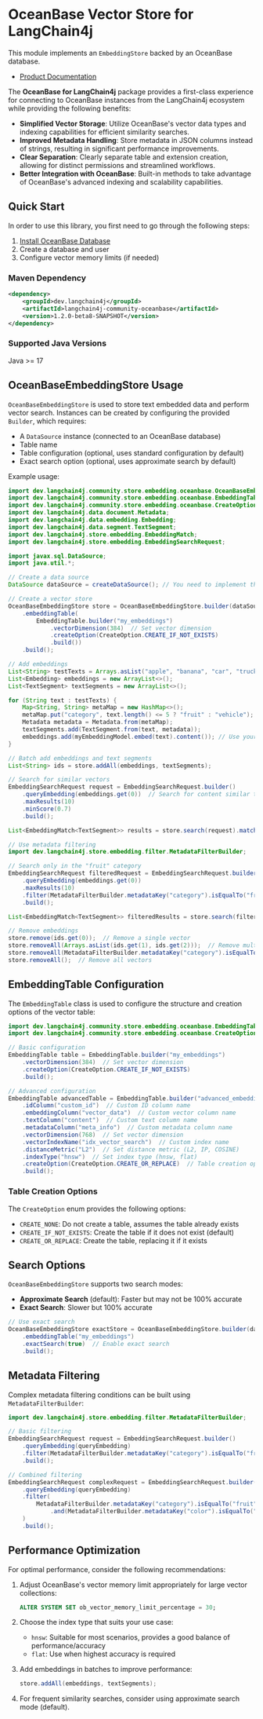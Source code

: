 # OceanBase Vector Store for LangChain4j

This module implements an `EmbeddingStore` backed by an OceanBase database.

- [Product Documentation](https://www.oceanbase.com/docs/common-oceanbase-database-cn-1000000002826816)

The **OceanBase for LangChain4j** package provides a first-class experience for connecting to OceanBase instances from the LangChain4j ecosystem while providing the following benefits:

- **Simplified Vector Storage**: Utilize OceanBase's vector data types and indexing capabilities for efficient similarity searches.
- **Improved Metadata Handling**: Store metadata in JSON columns instead of strings, resulting in significant performance improvements.
- **Clear Separation**: Clearly separate table and extension creation, allowing for distinct permissions and streamlined workflows.
- **Better Integration with OceanBase**: Built-in methods to take advantage of OceanBase's advanced indexing and scalability capabilities.

## Quick Start

In order to use this library, you first need to go through the following steps:

1. [Install OceanBase Database](https://www.oceanbase.com/docs/common-oceanbase-database-cn-1000000002012734)
2. Create a database and user
3. Configure vector memory limits (if needed)

### Maven Dependency

```xml
<dependency>
    <groupId>dev.langchain4j</groupId>
    <artifactId>langchain4j-community-oceanbase</artifactId>
    <version>1.2.0-beta8-SNAPSHOT</version>
</dependency>
```

### Supported Java Versions

Java >= 17

## OceanBaseEmbeddingStore Usage

`OceanBaseEmbeddingStore` is used to store text embedded data and perform vector search. Instances can be created by configuring the provided `Builder`, which requires:

- A `DataSource` instance (connected to an OceanBase database)
- Table name
- Table configuration (optional, uses standard configuration by default)
- Exact search option (optional, uses approximate search by default)

Example usage:

```java
import dev.langchain4j.community.store.embedding.oceanbase.OceanBaseEmbeddingStore;
import dev.langchain4j.community.store.embedding.oceanbase.EmbeddingTable;
import dev.langchain4j.community.store.embedding.oceanbase.CreateOption;
import dev.langchain4j.data.document.Metadata;
import dev.langchain4j.data.embedding.Embedding;
import dev.langchain4j.data.segment.TextSegment;
import dev.langchain4j.store.embedding.EmbeddingMatch;
import dev.langchain4j.store.embedding.EmbeddingSearchRequest;

import javax.sql.DataSource;
import java.util.*;

// Create a data source
DataSource dataSource = createDataSource(); // You need to implement this method

// Create a vector store
OceanBaseEmbeddingStore store = OceanBaseEmbeddingStore.builder(dataSource)
    .embeddingTable(
        EmbeddingTable.builder("my_embeddings")
            .vectorDimension(384)  // Set vector dimension
            .createOption(CreateOption.CREATE_IF_NOT_EXISTS)
            .build())
    .build();

// Add embeddings
List<String> testTexts = Arrays.asList("apple", "banana", "car", "truck");
List<Embedding> embeddings = new ArrayList<>();
List<TextSegment> textSegments = new ArrayList<>();

for (String text : testTexts) {
    Map<String, String> metaMap = new HashMap<>();
    metaMap.put("category", text.length() <= 5 ? "fruit" : "vehicle");
    Metadata metadata = Metadata.from(metaMap);
    textSegments.add(TextSegment.from(text, metadata));
    embeddings.add(myEmbeddingModel.embed(text).content()); // Use your embedding model
}

// Batch add embeddings and text segments
List<String> ids = store.addAll(embeddings, textSegments);

// Search for similar vectors
EmbeddingSearchRequest request = EmbeddingSearchRequest.builder()
    .queryEmbedding(embeddings.get(0))  // Search for content similar to "apple"
    .maxResults(10)
    .minScore(0.7)
    .build();

List<EmbeddingMatch<TextSegment>> results = store.search(request).matches();

// Use metadata filtering
import dev.langchain4j.store.embedding.filter.MetadataFilterBuilder;

// Search only in the "fruit" category
EmbeddingSearchRequest filteredRequest = EmbeddingSearchRequest.builder()
    .queryEmbedding(embeddings.get(0))
    .maxResults(10)
    .filter(MetadataFilterBuilder.metadataKey("category").isEqualTo("fruit"))
    .build();

List<EmbeddingMatch<TextSegment>> filteredResults = store.search(filteredRequest).matches();

// Remove embeddings
store.remove(ids.get(0));  // Remove a single vector
store.removeAll(Arrays.asList(ids.get(1), ids.get(2)));  // Remove multiple vectors
store.removeAll(MetadataFilterBuilder.metadataKey("category").isEqualTo("fruit"));  // Remove by metadata
store.removeAll();  // Remove all vectors
```

## EmbeddingTable Configuration

The `EmbeddingTable` class is used to configure the structure and creation options of the vector table:

```java
import dev.langchain4j.community.store.embedding.oceanbase.EmbeddingTable;
import dev.langchain4j.community.store.embedding.oceanbase.CreateOption;

// Basic configuration
EmbeddingTable table = EmbeddingTable.builder("my_embeddings")
    .vectorDimension(384)  // Set vector dimension
    .createOption(CreateOption.CREATE_IF_NOT_EXISTS)
    .build();

// Advanced configuration
EmbeddingTable advancedTable = EmbeddingTable.builder("advanced_embeddings")
    .idColumn("custom_id")  // Custom ID column name
    .embeddingColumn("vector_data")  // Custom vector column name
    .textColumn("content")  // Custom text column name
    .metadataColumn("meta_info")  // Custom metadata column name
    .vectorDimension(768)  // Set vector dimension
    .vectorIndexName("idx_vector_search")  // Custom index name
    .distanceMetric("L2")  // Set distance metric (L2, IP, COSINE)
    .indexType("hnsw")  // Set index type (hnsw, flat)
    .createOption(CreateOption.CREATE_OR_REPLACE)  // Table creation option
    .build();
```

### Table Creation Options

The `CreateOption` enum provides the following options:

- `CREATE_NONE`: Do not create a table, assumes the table already exists
- `CREATE_IF_NOT_EXISTS`: Create the table if it does not exist (default)
- `CREATE_OR_REPLACE`: Create the table, replacing it if it exists

## Search Options

`OceanBaseEmbeddingStore` supports two search modes:

- **Approximate Search** (default): Faster but may not be 100% accurate
- **Exact Search**: Slower but 100% accurate

```java
// Use exact search
OceanBaseEmbeddingStore exactStore = OceanBaseEmbeddingStore.builder(dataSource)
    .embeddingTable("my_embeddings")
    .exactSearch(true)  // Enable exact search
    .build();
```

## Metadata Filtering

Complex metadata filtering conditions can be built using `MetadataFilterBuilder`:

```java
import dev.langchain4j.store.embedding.filter.MetadataFilterBuilder;

// Basic filtering
EmbeddingSearchRequest request = EmbeddingSearchRequest.builder()
    .queryEmbedding(queryEmbedding)
    .filter(MetadataFilterBuilder.metadataKey("category").isEqualTo("fruit"))
    .build();

// Combined filtering
EmbeddingSearchRequest complexRequest = EmbeddingSearchRequest.builder()
    .queryEmbedding(queryEmbedding)
    .filter(
        MetadataFilterBuilder.metadataKey("category").isEqualTo("fruit")
            .and(MetadataFilterBuilder.metadataKey("color").isEqualTo("red"))
    )
    .build();
```

## Performance Optimization

For optimal performance, consider the following recommendations:

1. Adjust OceanBase's vector memory limit appropriately for large vector collections:
   ```sql
   ALTER SYSTEM SET ob_vector_memory_limit_percentage = 30;
   ```

2. Choose the index type that suits your use case:
   - `hnsw`: Suitable for most scenarios, provides a good balance of performance/accuracy
   - `flat`: Use when highest accuracy is required

3. Add embeddings in batches to improve performance:
   ```java
   store.addAll(embeddings, textSegments);
   ```

4. For frequent similarity searches, consider using approximate search mode (default).
